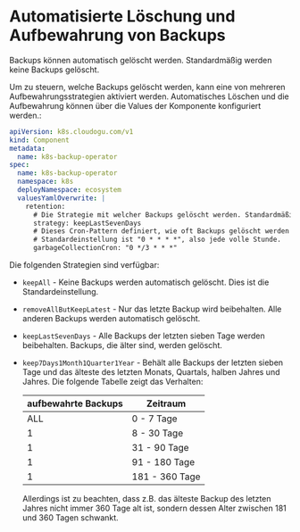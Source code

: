 # Automatisierte Löschung und Aufbewahrung von Backups

Backups können automatisch gelöscht werden.
Standardmäßig werden keine Backups gelöscht.

Um zu steuern, welche Backups gelöscht werden, kann eine von mehreren Aufbewahrungsstrategien aktiviert werden.
Automatisches Löschen und die Aufbewahrung können über die Values der Komponente konfiguriert werden.:

```yaml backup-operator-component.yaml
apiVersion: k8s.cloudogu.com/v1
kind: Component
metadata:
  name: k8s-backup-operator
spec:
  name: k8s-backup-operator
  namespace: k8s
  deployNamespace: ecosystem
  valuesYamlOverwrite: |
    retention:
      # Die Strategie mit welcher Backups gelöscht werden. Standardmäßig ist es keepAll.
      strategy: keepLastSevenDays
      # Dieses Cron-Pattern definiert, wie oft Backups gelöscht werden sollen.
      # Standardeinstellung ist "0 * * * *", also jede volle Stunde.
      garbageCollectionCron: "0 */3 * * *"
```

Die folgenden Strategien sind verfügbar:
- `keepAll` - Keine Backups werden automatisch gelöscht. Dies ist die Standardeinstellung.
- `removeAllButKeepLatest` - Nur das letzte Backup wird beibehalten. Alle anderen Backups werden automatisch gelöscht.
- `keepLastSevenDays` - Alle Backups der letzten sieben Tage werden beibehalten. Backups, die älter sind, werden gelöscht.
- `keep7Days1Month1Quarter1Year` - Behält alle Backups der letzten sieben Tage und das älteste des letzten Monats, Quartals, halben Jahres und Jahres.
  Die folgende Tabelle zeigt das Verhalten:
  
  | aufbewahrte Backups | Zeitraum       |
  |---------------------|----------------|
  | ALL                 | 0 - 7 Tage     |
  | 1                   | 8 - 30 Tage    |
  | 1                   | 31 - 90 Tage   |
  | 1                   | 91 - 180 Tage  |
  | 1                   | 181 - 360 Tage |
  Allerdings ist zu beachten, dass z.B. das älteste Backup des letzten Jahres nicht immer 360 Tage alt ist,
  sondern dessen Alter zwischen 181 und 360 Tagen schwankt.